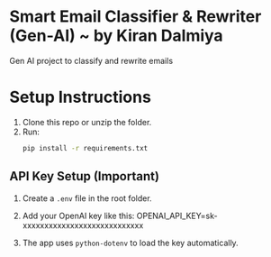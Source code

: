 # Smart Email Classifier & Rewriter (Gen-AI) ~ by Kiran Dalmiya
Gen AI project to classify and rewrite emails
# Setup Instructions

1. Clone this repo or unzip the folder.
2. Run:
   ```bash
   pip install -r requirements.txt


## API Key Setup (Important)

1. Create a `.env` file in the root folder.

2. Add your OpenAI key like this:
        OPENAI_API_KEY=sk-xxxxxxxxxxxxxxxxxxxxxxxxxxxx


3. The app uses `python-dotenv` to load the key automatically.
